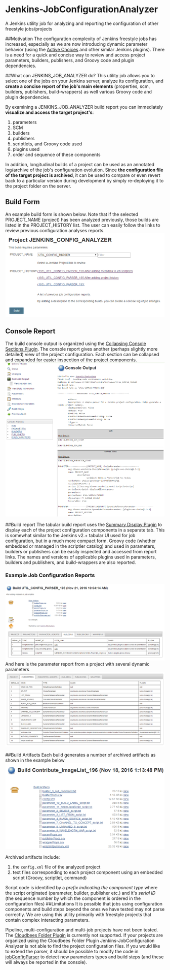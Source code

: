 # Jenkins-JobConfigurationAnalyzer
A Jenkins utility job for analyzing and reporting the configuration of other freestyle jobs/projects

##Motivation
The configuration complexity of Jenkins freestyle jobs has increased, especially as we are now introducing dynamic parameter 
behavior (using the [Active Choices](https://wiki.jenkins-ci.org/display/JENKINS/Active+Choices+Plugin) and other similar Jenkins plugins).
There is a need for a quick and concise way to review and access project parameters, builders, publishers, and Groovy code and plugin dependencies.

##What can JENKINS_JOB_ANALYZER do?
This utility job allows you to select one of the jobs on your Jenkins server, analyze its configuration, and **create a concise report of the job's main elements** (properties, scm, builders, publishers, build-wrappers) as well various Groovy code and plugin dependencies.

By examining a JENKINS_JOB_ANALYZER build report you can immediately **visualize and access the target project's**:

1. parameters
2. SCM
3. builders
4. publishers
5. scriptlets, and Groovy code used
6. plugins used 
7. order and sequence of these components

In addition, longitudinal builds of a project can be used as an annotated log/archive of the job's configuration evolution. 
Since **the configuration file of the target project is archived**, it can be used to compare or even revert back to a particular version during development by simply re-deploying it to the project folder on the server.

## Build Form
An example build form is shown below. Note that if the selected PROJECT_NAME (project) has been analyzed previously, those builds are listed in the PROJECT_HISTORY list.
The user can easily follow the links to review previous configuration analyses reports.
![Build Form](./userContent/assets/images/BuildForm.png?raw=true "Build Form")

## Console Report
The build console output is organized using the [Collapsing Console Sections Plugin](https://wiki.jenkins-ci.org/display/JENKINS/Collapsing+Console+Sections+Plugin). 
The console report gives another (perhaps slightly more detailed) view of the project configuration. Each section can be collapsed and expanded for easier inspection of the project components.
![Console Report](./userContent/assets/images/ConsoleReport.png?raw=true "Console Report")

##Build report
The tabular build report uses the [Summary Display Plugin](https://wiki.jenkins-ci.org/display/JENKINS/Summary+Display+Plugin) to display each of the project configuration components in a separate tab.
This is somewhat similar to the Jenkins v2.+ tabular UI used for job configuration, but in a much more compact form.
Groovy code (whether embedded or managed in the scriptler catalog) and used in parameters, builders or publishers can be easily inspected and accessed from report links.
The names and versions of applicable plugins used in parameters, builders and publishers, and build-wrappers are also reported.

### Example Job Configuration Reports
![Example Report](./userContent/assets/images/ExampleReport.png?raw=true "example Report")
And here is the parameter report from a project with several dynamic parameters
![example Complex Param Report](./userContent/assets/images/ExampleReportComplexParam.png?raw=true "example Complex Param Report")

##Build Artifacts
Each build generates a number of archived artifacts as shown in the example below
![Build Artifacts](./userContent/assets/images/BuildArtifacts.png?raw=true "Build Artifacts")

Archived artifacts include:

1. the `config.xml` file of the analyzed project
2. text files corresponding to each project component using an embedded script (Groovy, scriptlet, command)

Script code is identified by a *prefix indicating the component type* where the script originated (parameter, builder, publisher etc.) and it's *serial ID* (the sequence number by which the component is ordered in the configuration files)
##Limitations
It is possible that jobs using configuration components and build steps beyond the ones we have tested may not parse correctly.
We are using this utility primarily with freestyle projects that contain complex interacting parameters. 

Pipeline, multi-configuration and multi-job projects have not been tested.
The [Cloudbees Folder Plugin](https://wiki.jenkins-ci.org/display/JENKINS/CloudBees+Folders+Plugin) is currently not supported. If your projects are organized using the Cloudbees Folder Plugin Jenkins-JobConfiguration Analyzer is not able to find the project configuration files.
If you would like to extend the parser, it should be possible to modify the code in [jobConfigParser](./scriptler/scripts/jobConfigParser.groovy) to detect new parameters types and build steps (and these will always be reported in the console).


